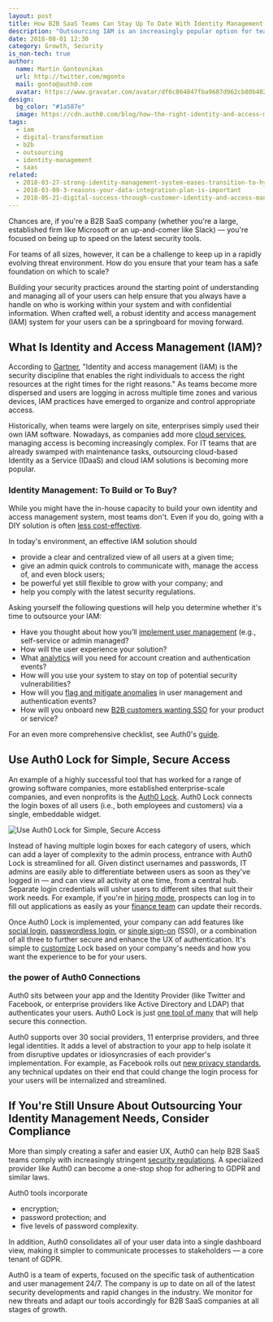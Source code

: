```yaml
---
layout: post
title: How B2B SaaS Teams Can Stay Up To Date With Identity Management
description: "Outsourcing IAM is an increasingly popular option for teams at all stages of growth."
date: 2018-08-01 12:30
category: Growth, Security
is_non-tech: true
author:
  name: Martin Gontovnikas
  url: http://twitter.com/mgonto
  mail: gonto@auth0.com
  avatar: https://www.gravatar.com/avatar/df6c864847fba9687d962cb80b482764??s=60
design:
  bg_color: "#1a587e"
  image: https://cdn.auth0.com/blog/how-the-right-identity-and-access-management-tools-will-help-insurance-teams-make-the-shift-to-digital/iam-insurance-digital-transformation-logo.png
tags:
  - iam
  - digital-transformation
  - b2b
  - outsourcing
  - identity-management
  - saas
related:
  - 2018-03-27-strong-identity-management-system-eases-transition-to-hybrid-cloud
  - 2018-03-09-3-reasons-your-data-integration-plan-is-important
  - 2018-05-21-digital-success-through-customer-identity-and-access-management
---
```


Chances are, if you're a B2B SaaS company (whether you're a large, established firm like Microsoft or an up-and-comer like Slack) — you're focused on being up to speed on the latest security tools. 

For teams of all sizes, however, it can be a challenge to keep up in a rapidly evolving threat environment. How do you ensure that your team has a safe foundation on which to scale?

Building your security practices around the starting point of understanding and managing all of your users can help ensure that you always have a handle on who is working within your system and with confidential information. When crafted well, a robust identity and access management (IAM) system for your users can be a springboard for moving forward.

## What Is Identity and Access Management (IAM)?

According to [Gartner](http://www.gartner.com/it-glossary/identity-and-access-management-iam/), "Identity and access management (IAM) is the security discipline that enables the right individuals to access the right resources at the right times for the right reasons." As teams become more dispersed and users are logging in across multiple time zones and various devices, IAM practices have emerged to organize and control appropriate access.

Historically, when teams were largely on site, enterprises simply used their own IAM software. Nowadays, as companies add more [cloud services](https://auth0.com/blog/moving-your-app-to-cloud/), managing access is becoming increasingly complex. For IT teams that are already swamped with maintenance tasks, outsourcing cloud-based Identity as a Service (IDaaS) and cloud IAM solutions is becoming more popular.

### Identity Management: To Build or To Buy?

While you might have the in-house capacity to build your own identity and access management system, most teams don't. Even if you do, going with a DIY solution is often [less cost-effective](https://auth0.com/learn/build-or-buy-20-identity-management-questions/).

In today's environment, an effective IAM solution should

* provide a clear and centralized view of all users at a given time;
* give an admin quick controls to communicate with, manage the access of, and even block users;
* be powerful yet still flexible to grow with your company; and
* help you comply with the latest security regulations.

Asking yourself the following questions will help you determine whether it's time to outsource your IAM:

* Have you thought about how you’ll [implement user management](https://auth0.com/docs/api/v2) (e.g., self-service or admin managed? 
* How will the user experience your solution?
* What [analytics](https://auth0.com/learn/powering-user-analytics-identity/) will you need for account creation and authentication events? 
* How will you use your system to stay on top of potential security vulnerabilities? 
* How will you [flag and mitigate anomalies](https://manage.auth0.com/#/anomaly) in user management and authentication events?
* How will you onboard new [B2B customers wanting SSO](https://auth0.com/learn/the-b2b-customer-value-journey/) for your product or service? 

For an even more comprehensive checklist, see Auth0's [guide](https://auth0.com/learn/build-or-buy-20-identity-management-questions/).

## Use Auth0 Lock for Simple, Secure Access

An example of a highly successful tool that has worked for a range of growing software companies, more established enterprise-scale companies, and even nonprofits is the [Auth0 Lock](https://auth0.com/blog/auth0-lock-is-here-for-b2b-and-b2c/). Auth0 Lock connects the login boxes of all users (i.e., both employees and customers) via a single, embeddable widget.

![Use Auth0 Lock for Simple, Secure Access](https://cdn.auth0.com/blog/b2b-uptodate/auth0-lock-connections.png)

Instead of having multiple login boxes for each category of users, which can add a layer of complexity to the admin process, entrance with Auth0 Lock is streamlined for all. Given distinct usernames and passwords, IT admins are easily able to differentiate between users as soon as they've logged in — and can view all activity at one time, from a central hub. Separate login credentials will usher users to different sites that suit their work needs. For example, if you're in [hiring mode](https://wizehire.com/), prospects can log in to fill out applications as easily as your [finance team](https://www.teampay.co/blog/finance-goals/) can update their records.

Once Auth0 Lock is implemented, your company can add features like [social login](https://auth0.com/learn/social-login/), [passwordless login](https://auth0.com/passwordless), or [single sign-on](https://auth0.com/single-sign-on) (SS0), or a combination of all three to further secure and enhance the UX of authentication. It's simple to [customize](https://auth0.com/docs/libraries/lock/v9/ui-customization) Lock based on your company's needs and how you want the experience to be for your users. 

### the power of Auth0 Connections

Auth0 sits between your app and the Identity Provider (like Twitter and Facebook, or enterprise providers like Active Directory and LDAP) that authenticates your users. Auth0 Lock is just [one tool of many](https://auth0.com/b2b-saas) that will help secure this connection. 

Auth0 supports over 30 social providers, 11 enterprise providers, and three legal identities. It adds a level of abstraction to your app to help isolate it from disruptive updates or idiosyncrasies of each provider's implementation. For example, as Facebook rolls out [new privacy standards](https://auth0.com/blog/cambridge-analytica-and-facebook/), any technical updates on their end that could change the login process for your users will be internalized and streamlined.

## If You're Still Unsure About Outsourcing Your Identity Management Needs, Consider Compliance

More than simply creating a safer and easier UX, Auth0 can help B2B SaaS teams comply with increasingly stringent [security regulations](https://auth0.com/security). A specialized provider like Auth0 can become a one-stop shop for adhering to GDPR and similar laws.

Auth0 tools incorporate

* encryption;
* password protection; and
* five levels of password complexity.

In addition, Auth0 consolidates all of your user data into a single dashboard view, making it simpler to communicate processes to stakeholders — a core tenant of GDPR. 

Auth0 is a team of experts, focused on the specific task of authentication and user management 24/7. The company is up to date on all of the latest security developments and rapid changes in the industry. We monitor for new threats and adapt our tools accordingly for B2B SaaS companies at all stages of growth.

